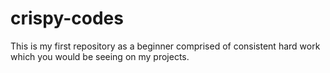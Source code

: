 # crispy-codes
This is my first repository as a beginner comprised of consistent hard work which you would be seeing on my projects. 
